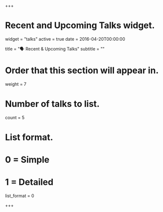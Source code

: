 +++
# Recent and Upcoming Talks widget.
widget = "talks"
active = true
date = 2016-04-20T00:00:00

title = "🗣 Recent & Upcoming Talks"
subtitle = ""

# Order that this section will appear in.
weight = 7

# Number of talks to list.
count = 5

# List format.
#   0 = Simple
#   1 = Detailed
list_format = 0

+++

